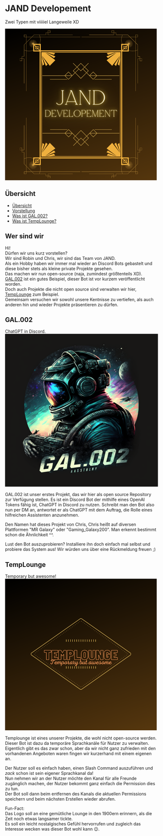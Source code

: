 # JAND Developement
Zwei Typen mit viiiiiel Langeweile XD

![Das Logo von JAND](JAND_Logo.png)

## Übersicht

- [Übersicht](#übersicht)
- [Vorstellung](#wer-sind-wir)
- [Was ist GAL.002?](#gal002)
- [Was ist TempLounge?](#templounge)


## Wer sind wir

Hi!  
Dürfen wir uns kurz vorstellen?  
Wir sind Robin und Chris, wir sind das Team von JAND.  
Als ein Hobby haben wir immer mal wieder an Discord Bots gebastelt und diese bisher stets als kleine private Projekte gesehen.  
Das machen wir nun open-source (naja, zumindest größtenteils XD).  
[GAL.002](#gal002) ist ein gutes Beispiel, dieser Bot ist vor kurzem veröffentlicht worden.  
Doch auch Projekte die nicht open source sind verwalten wir hier, [TempLounge](#templounge) zum Beispiel.  
Gemeinsam versuchen wir sowohl unsere Kentnisse zu vertiefen, als auch anderen hin und wieder Projekte präsentieren zu dürfen.  

## GAL.002
ChatGPT in Discord.
![Das Logo von GAL.002](GAL.002_Logo.png)

GAL.002 ist unser erstes Projekt, das wir hier als open source Repository zur Verfügung stellen.
Es ist ein Discord Bot der mithilfe eines OpenAI Tokens fähig ist, ChatGPT in Discord zu nutzen.
Schreibt man den Bot also nun per DM an, antwortet er als ChatGPT mit dem Auftrag, die Rolle eines hilfreichen Assistenten anzunehmen.

Den Namen hat dieses Projekt von Chris, Chris heißt auf diversen Plattformen "MR Galaxy" oder "Gaming_Galaxy200".
Man erkennt bestimmt schon die Ähnlichkeit ^^. 

Lust den Bot auszuprobieren? Installiere ihn doch einfach mal selbst und probiere das System aus!
Wir würden uns über eine Rückmeldung freuen ;)

## TempLounge
Temporary but awesome!
![Das Logo von TempLounge](TempLounge_Logo.png)

Templounge ist eines unserer Projekte, die wohl nicht open-source werden.  
Dieser Bot ist dazu da temporäre Sprachkanäle für Nutzer zu verwalten.  
Eigentlich gibt es das zwar schon, aber da wir nicht ganz zufrieden mit den vorhandenen Angeboten waren fingen wir kurzerhand mit einem eigenen an.  

Der Nutzer soll es einfach haben, einen Slash Command auszuführen und *zack* schon ist sein eigener Sprachkanal da!  
Nun nehmen wir an der Nutzer möchte den Kanal für alle Freunde zugänglich machen, der Nutzer bekommt ganz einfach die Permission dies zu tun.  
Der Bot soll dann beim entfernen des Kanals die aktuellen Permissions speichern und beim nächsten Erstellen wieder abrufen.  

Fun-Fact:  
Das Logo soll an eine gemütliche Lounge in den 1900ern erinnern, als die Zeit noch etwas langsamer tickte.  
Es soll ein leicht nostalgisches Gefühl hervorrufen und zugleich das Interesse wecken was dieser Bot wohl kann :wink:.  
